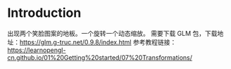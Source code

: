 # Introduction

出现两个笑脸图案的地板。一个旋转一个动态缩放。
需要下载 GLM 包，下载地址：https://glm.g-truc.net/0.9.8/index.html
参考教程链接：https://learnopengl-cn.github.io/01%20Getting%20started/07%20Transformations/